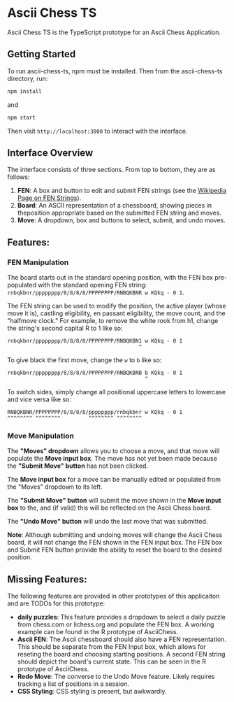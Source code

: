 # Ascii Chess TS

Ascii Chess TS is the TypeScript prototype for an Ascii Chess Application.

## Getting Started

To run ascii-chess-ts, npm must be installed. Then from the ascii-chess-ts directory, run:  
```bash
npm install
```
and 
```bash
npm start
```

Then visit `http://localhost:3000` to interact with the interface.  

## Interface Overview

The interface consists of three sections. From top to bottom, they are as follows:  

 1. **FEN**: A box and button to edit and submit FEN strings (see the [Wikipedia Page on FEN Strings](https://en.wikipedia.org/wiki/Forsyth%E2%80%93Edwards_Notation)).
 2. **Board**: An ASCII representation of a chessboard, showing pieces in theposition appropriate based on the submitted FEN string and moves.
 3. **Move**: A dropdown, box and buttons to select, submit, and undo moves.

## Features:

### FEN Manipulation
The board starts out in the standard opening position, with the FEN box pre-populated with the standard opening FEN string: `rnbqkbnr/pppppppp/8/8/8/8/PPPPPPPP/RNBQKBNR w KQkq - 0 1`.  

The FEN string can be used to modify the position, the active player (whose move it is), castling eligibility, en passant eligibility, the move count, and the "halfmove clock." For example, to remove the white rook from h1, change the string's second capital R to 1 like so:  

```text
rnbqkbnr/pppppppp/8/8/8/8/PPPPPPPP/RNBQKBN1 w KQkq - 0 1
                                          ^
```
To give black the first move, change the `w` to `b` like so:  
```text
rnbqkbnr/pppppppp/8/8/8/8/PPPPPPPP/RNBQKBNB b KQkq - 0 1
                                            ^
```
To switch sides, simply change all positional uppercase letters to lowercase and vice versa like so:
```text
RNBQKBNR/PPPPPPPP/8/8/8/8/pppppppp/rnbqkbnr w KQkq - 0 1
^^^^^^^^ ^^^^^^^^         ^^^^^^^^ ^^^^^^^^
```

### Move Manipulation
The **"Moves" dropdown** allows you to choose a move, and that move will populate the **Move input box**. The move has not yet been made because the **"Submit Move" button** has not been clicked.  

The **Move input box** for a move can be manually edited or populated from the "Moves" dropdown to its left.  

The **"Submit Move" button** will submit the move shown in the **Move input box** to the, and (if valid) this will be reflected on the Ascii Chess board.  

The **"Undo Move" button** will undo the last move that was submitted.  

**Note**: Although submitting and undoing moves will change the Ascii Chess board, it will not change the FEN shown in the FEN input box. The FEN box and Submit FEN button provide the ability to reset the board to the desired position.  

## Missing Features:

The following features are provided in other prototypes of this applicaiton and are TODOs for this prototype:  

 - **daily puzzles**: This feature provides a dropdown to select a daily puzzle from chess.com or lichess.org and populate the FEN box. A working example can be found in the R prototype of AsciiChess.
 - **Ascii FEN**: The Ascii chessboard should also have a FEN representation. This should be separate from the FEN Input box, which allows for reseting the board and choosing starting positions. A second FEN string should depict the board's current state. This can be seen in the R prototype of AsciiChess.
 - **Redo Move**: The converse to the Undo Move feature. Likely requires tracking a list of positions in a session. 
 - **CSS Styling**: CSS styling is present, but awkwardly. 
